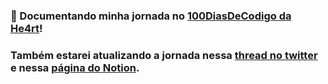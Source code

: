 ### 🧠 Documentando minha jornada no [100DiasDeCodigo da He4rt](https://www.100diasdecodigo.dev/)!

### Também estarei atualizando a jornada nessa [thread no twitter](https://twitter.com/GabrielDuetee/status/1691111958370799616) e nessa [página do Notion](https://gabrielduete.notion.site/100DiasDeCodigo-via-he4rtdevs-c6a62cfd7f6c4f0e92bb741f7d66476d).
